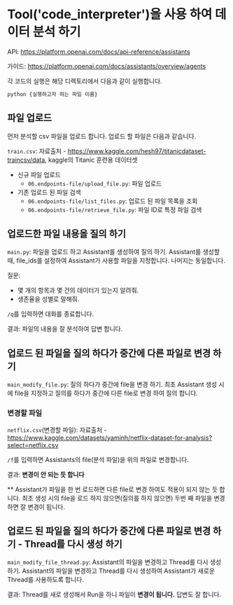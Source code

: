 # Tool('code_interpreter')을 사용 하여 데이터 분석 하기

API: <https://platform.openai.com/docs/api-reference/assistants>

가이드: <https://platform.openai.com/docs/assistants/overview/agents>

각 코드의 실행은 해당 디렉토리에서 다음과 같이 실행합니다.

```bash
python {실행하고자 하는 파일 이름}
```

## 파일 업로드

먼저 분석할 csv 파일을 업로드 합니다. 업로드 할 파일은 다음과 같습니다.

`train.csv`: 자료출처 - <https://www.kaggle.com/hesh97/titanicdataset-traincsv/data>, kaggle의 Titanic 훈련용 데이터셋

- 신규 파일 업로드
  - `06.endpoints-file/upload_file.py`: 파일 업로드
- 기존 업로드 된 파일 검색
  - `06.endpoints-file/list_files.py`: 업로드 된 파일 목록을 조회
  - `06.endpoints-file/retrieve_file.py`: 파일 ID로 특정 파일 검색

## 업로드한 파일 내용을 질의 하기

`main.py`: 파일을 업로드 하고 Assistant를 생성하여 질의 하기. Assistant를 생성할 때, file_ids를 설정하여 Assistant가 사용할 파일을 지정합니다. 나머지는 동일합니다.

질문:

- 몇 개의 항목과 몇 건의 데이터가 있는지 알려줘.
- 생존율을 성별로 말해줘.

`/q`를 입력하면 대화를 종료합니다.

결과: 파일의 내용을 잘 분석하여 답변 합니다.

## 업로드 된 파일을 질의 하다가 중간에 다른 파일로 변경 하기

`main_modify_file.py`: 질의 하다가 중간에 file을 변경 하기. 최초 Assistant 생성 시에 file을 지정하고 질의를 하다가 중간에 다른 file로 변경 하여 질의 합니다.

### 변경할 파일

`netflix.csv`(변경할 파일): 자료출처 - <https://www.kaggle.com/datasets/yaminh/netflix-dataset-for-analysis?select=netflix.csv>

`/f`를 입력하면 Assistants의 file(분석 파일)을 위의 파일로 변경합니다.

결과: **변경이 안 되는 듯 합니다**

** Assistant가 파일을 한 번 로드하면 다른 file로 변경 하여도 적용이 되지 않는 듯 합니다. 최초 생성 시의 file을 로드 하지 않으면(질의를 하지 않으면) 두번 째 파일을 변경 하면 잘 변경이 됩니다.

## 업로드 된 파일을 질의 하다가 중간에 다른 파일로 변경 하기 - Thread를 다시 생성 하기

`main_modify_file_thread.py`: Assistant의 파일을 변경하고 Thread를 다시 생성 하기. Assistant의 파일을 변경하고 Thread를 다시 생성하여 Assistant가 새로운 Thread를 사용하도록 합니다.

결과: Thread를 새로 생성해서 Run을 하니 파일이 **변경이 됩니다.** 답변도 잘 합니다.
